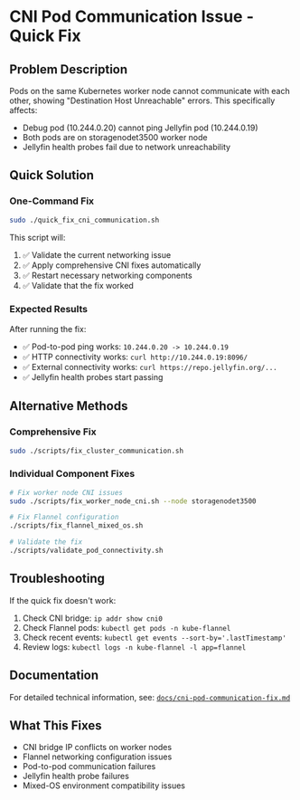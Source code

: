 # CNI Pod Communication Issue - Quick Fix

## Problem Description
Pods on the same Kubernetes worker node cannot communicate with each other, showing "Destination Host Unreachable" errors. This specifically affects:
- Debug pod (10.244.0.20) cannot ping Jellyfin pod (10.244.0.19)
- Both pods are on storagenodet3500 worker node
- Jellyfin health probes fail due to network unreachability

## Quick Solution

### One-Command Fix
```bash
sudo ./quick_fix_cni_communication.sh
```

This script will:
1. ✅ Validate the current networking issue
2. ✅ Apply comprehensive CNI fixes automatically
3. ✅ Restart necessary networking components
4. ✅ Validate that the fix worked

### Expected Results
After running the fix:
- ✅ Pod-to-pod ping works: `10.244.0.20 -> 10.244.0.19`
- ✅ HTTP connectivity works: `curl http://10.244.0.19:8096/`
- ✅ External connectivity works: `curl https://repo.jellyfin.org/...`
- ✅ Jellyfin health probes start passing

## Alternative Methods

### Comprehensive Fix
```bash
sudo ./scripts/fix_cluster_communication.sh
```

### Individual Component Fixes
```bash
# Fix worker node CNI issues
sudo ./scripts/fix_worker_node_cni.sh --node storagenodet3500

# Fix Flannel configuration  
./scripts/fix_flannel_mixed_os.sh

# Validate the fix
./scripts/validate_pod_connectivity.sh
```

## Troubleshooting

If the quick fix doesn't work:
1. Check CNI bridge: `ip addr show cni0`
2. Check Flannel pods: `kubectl get pods -n kube-flannel`
3. Check recent events: `kubectl get events --sort-by='.lastTimestamp'`
4. Review logs: `kubectl logs -n kube-flannel -l app=flannel`

## Documentation
For detailed technical information, see: [`docs/cni-pod-communication-fix.md`](docs/cni-pod-communication-fix.md)

## What This Fixes
- CNI bridge IP conflicts on worker nodes
- Flannel networking configuration issues
- Pod-to-pod communication failures
- Jellyfin health probe failures
- Mixed-OS environment compatibility issues